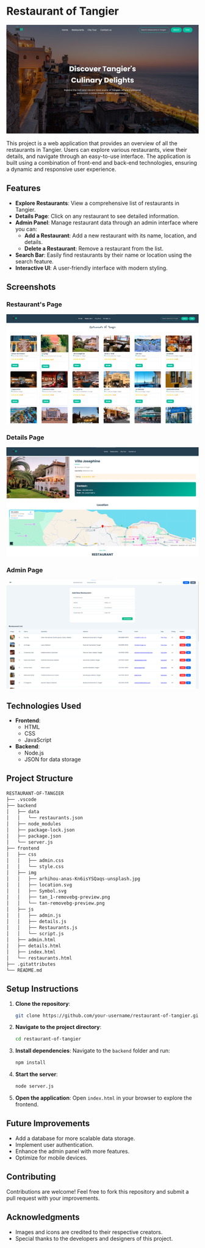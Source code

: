 # Restaurant of Tangier

![Restaurant of Tangier](screenshots/homepage.png)

This project is a web application that provides an overview of all the restaurants in Tangier. Users can explore various restaurants, view their details, and navigate through an easy-to-use interface. The application is built using a combination of front-end and back-end technologies, ensuring a dynamic and responsive user experience.

## Features
- **Explore Restaurants**: View a comprehensive list of restaurants in Tangier.
- **Details Page**: Click on any restaurant to see detailed information.
- **Admin Panel**: Manage restaurant data through an admin interface where you can:
  - **Add a Restaurant**: Add a new restaurant with its name, location, and details.
  - **Delete a Restaurant**: Remove a restaurant from the list.
- **Search Bar**: Easily find restaurants by their name or location using the search feature.
- **Interactive UI**: A user-friendly interface with modern styling.

## Screenshots

### Restaurant's Page
![Restaurant's Page](screenshots/restaurants.png)

### Details Page
![Details Page](screenshots/details.png)

### Admin Page
![Admin Page](screenshots/admin%20page.png)

## Technologies Used
- **Frontend**:
  - HTML
  - CSS
  - JavaScript
- **Backend**:
  - Node.js
  - JSON for data storage

## Project Structure
```
RESTAURANT-OF-TANGIER
├── .vscode
├── backend
│   ├── data
│   │   └── restaurants.json
│   ├── node_modules
│   ├── package-lock.json
│   ├── package.json
│   └── server.js
├── frontend
│   ├── css
│   │   ├── admin.css
│   │   └── style.css
│   ├── img
│   │   ├── arhihou-anas-Kn6isYSQaqs-unsplash.jpg
│   │   ├── location.svg
│   │   ├── Symbol.svg
│   │   ├── tan_1-removebg-preview.png
│   │   └── tan-removebg-preview.png
│   ├── js
│   │   ├── admin.js
│   │   ├── details.js
│   │   ├── Restaurants.js
│   │   └── script.js
│   ├── admin.html
│   ├── details.html
│   ├── index.html
│   └── restaurants.html
├── .gitattributes
└── README.md
```

## Setup Instructions

1. **Clone the repository**:
   ```bash
   git clone https://github.com/your-username/restaurant-of-tangier.git
   ```

2. **Navigate to the project directory**:
   ```bash
   cd restaurant-of-tangier
   ```

3. **Install dependencies**:
   Navigate to the `backend` folder and run:
   ```bash
   npm install
   ```

4. **Start the server**:
   ```bash
   node server.js
   ```

5. **Open the application**:
   Open `index.html` in your browser to explore the frontend.

## Future Improvements
- Add a database for more scalable data storage.
- Implement user authentication.
- Enhance the admin panel with more features.
- Optimize for mobile devices.

## Contributing
Contributions are welcome! Feel free to fork this repository and submit a pull request with your improvements.


## Acknowledgments
- Images and icons are credited to their respective creators.
- Special thanks to the developers and designers of this project.

